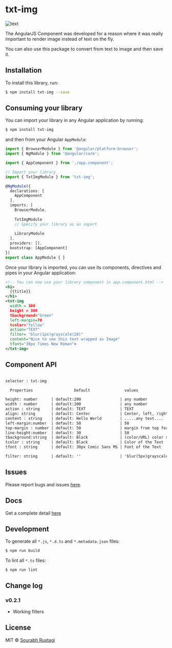 # txt-img

![text](https://img.shields.io/github/commits/google/skia/last.svg)

The AngularJS Component was developed for a reason where it was really important to render image instead of text on the fly.

You can also use this package to convert from text to image and then save it.


## Installation

To install this library, run:

```bash
$ npm install txt-img --save
```

## Consuming your library

You can import your library in any Angular application by running:

```bash
$ npm install txt-img
```

and then from your Angular `AppModule`:

```typescript
import { BrowserModule } from '@angular/platform-browser';
import { NgModule } from '@angular/core';

import { AppComponent } from './app.component';

// Import your library
import { TxtImgModule } from 'txt-img';

@NgModule({
  declarations: [
    AppComponent
  ],
  imports: [
    BrowserModule,
    
    TxtImgModule
    // Specify your library as an import
    
    LibraryModule
  ],
  providers: [],
  bootstrap: [AppComponent]
})
export class AppModule { }
```

Once your library is imported, you can use its components, directives and pipes in your Angular application:

```xml
<!-- You can now use your library component in app.component.html -->
<h1>
  {{title}}
</h1>
<txt-img 
  width = 300 
  height = 300 
  tbackground="Green" 
  left-margin=70 
  tcolor="Yellow" 
  action="TEXT" 
  filter= "blur(1px)grayscale(20)"
  content="Nice to see this text wrapped as Image" 
  tfont="30px Times New Roman">
</txt-img>
```

## Component API

```xml

selector : txt-img

  Properties                  Default               values

height: number      | default:200                 | any number
width : number      | default:200                 | any number
action : string     | default: TEXT               | TEXT 
align: string       | default: Center             | Center, left, right
content : string    | default: Hello World        | .....any text....
left-margin:number  | default: 50                 | 50
top-margin : number | default: 50                 | margin from top for text content
line-height:number  | default: 30                 | 50
tbackground:string  | default: Black              | (color/URL) color string or a URL of an Image 
tcolor : string     | default: Black              | Color of the Text
tfont : string      | default: 30px Comic Sans MS | Font of the Text

filter: string      | default: ''                 | 'blur(5px)grayscale(20)' | All Css filters supported

```




## Issues

Please report bugs and issues [here](https://github.com/codeRusty/txt-img/issues).


## Docs

Get a complete detail [here](https://coderusty.github.io/txt-img/)


## Development

To generate all `*.js`, `*.d.ts` and `*.metadata.json` files:

```bash
$ npm run build
```

To lint all `*.ts` files:

```bash
$ npm run lint
```

## Change log

### v0.2.1

- Working filters


## License

MIT © [Sourabh Rustagi](mailto:sourabh.rustagi@hotmail.com)
